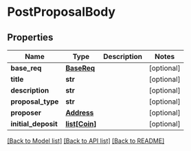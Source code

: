 # PostProposalBody

## Properties
Name | Type | Description | Notes
------------ | ------------- | ------------- | -------------
**base_req** | [**BaseReq**](BaseReq.md) |  | [optional] 
**title** | **str** |  | [optional] 
**description** | **str** |  | [optional] 
**proposal_type** | **str** |  | [optional] 
**proposer** | [**Address**](Address.md) |  | [optional] 
**initial_deposit** | [**list[Coin]**](Coin.md) |  | [optional] 

[[Back to Model list]](../README.md#documentation-for-models) [[Back to API list]](../README.md#documentation-for-api-endpoints) [[Back to README]](../README.md)


